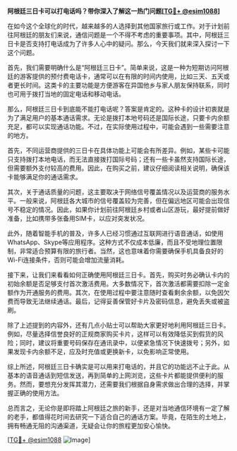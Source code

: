 **阿根廷三日卡可以打电话吗？带你深入了解这一热门问题[[TG💪+ @esim1088](https://t.me/s/esim1088)]**

在如今这个全球化的时代，越来越多的人选择到其他国家旅行或工作。对于计划前往阿根廷的朋友们来说，通信问题是一个不得不考虑的重要事项。其中，阿根廷三日卡是否支持打电话成为了许多人心中的疑问。那么，今天我们就来深入探讨一下这个问题。

首先，我们需要明确什么是“阿根廷三日卡”。简单来说，这是一种为短期访问阿根廷的游客提供的预付费电话卡，通常可以在有限的时间内使用，比如三天、五天或者更长时间。这类卡的主要功能是方便游客在异国他乡与家人朋友保持联系，同时也可用于拨打当地的固定电话和移动电话。

那么，阿根廷三日卡到底能不能打电话呢？答案是肯定的。这种卡的设计初衷就是为了满足用户的基本通话需求。无论是拨打本地号码还是国际长途，只要卡内余额充足，都可以实现通话功能。不过，在实际使用过程中，可能会遇到一些需要注意的地方。

首先，不同运营商提供的三日卡在具体功能上可能会有所差异。例如，某些卡可能只支持拨打本地电话，而无法直接拨打国际号码；还有一些卡虽然支持国际长途，但需要额外支付较高的费用。因此，在购买之前，建议仔细阅读相关说明，确保该卡能够满足你的通话需求。

其次，关于通话质量的问题，这主要取决于网络信号覆盖情况以及运营商的服务水平。一般来说，阿根廷各大城市的信号覆盖较为完善，但在偏远地区可能会出现信号不稳定的情况。因此，如果你计划前往阿根廷乡村或者山区游玩，最好提前做好准备，比如携带多张备用SIM卡，以应对突发状况。

此外，随着智能手机的普及，许多人已经习惯通过互联网进行语音通话，如使用WhatsApp、Skype等应用程序。这种方式不仅成本低廉，而且不受地理位置限制，非常适合预算有限的旅行者。当然，这也意味着你需要确保手机具备良好的Wi-Fi连接条件，否则可能会增加流量消耗。

接下来，让我们来看看如何正确使用阿根廷三日卡。首先，购买时务必确认卡内的初始余额是否足够支付首次激活费用。大多数情况下，首次激活都需要扣除一定金额作为开通服务的费用。其次，在使用过程中要注意随时查看剩余余额，以免因欠费而导致无法继续通话。最后，记得妥善保管好卡片及密码信息，避免丢失或被盗刷。

除了上述提到的内容外，还有几点小贴士可以帮助大家更好地利用阿根廷三日卡。例如，尽量选择信誉良好的正规商家购买卡片，这样可以有效降低买到假货的风险；同时，建议将重要号码保存在通讯录中，以便紧急情况下快速拨号；另外，如果发现卡内余额不足，应及时充值或更换新卡，以免影响正常使用。

综上所述，阿根廷三日卡确实是可以用来打电话的，并且它的功能远不止于此。从基本的语音通话到短信发送，再到简单的上网浏览，这些卡片都能提供便利的服务。然而，要想充分发挥其潜力，还需要我们根据自身需求做出合理的选择，并掌握正确的使用方法。

总而言之，无论你是即将踏上阿根廷之旅的新手，还是对当地通信环境有一定了解的老手，都值得花时间去研究一下适合自己的通话方案。毕竟，在陌生的土地上，拥有畅通无阻的沟通渠道，无疑会让你的旅程更加安心愉快。

[[TG💪+ @esim1088](https://t.me/s/esim1088) ![Image](https://i.postimg.cc/4NQfJmqS/Snipaste-2025-05-13-00-14-12.png)]
